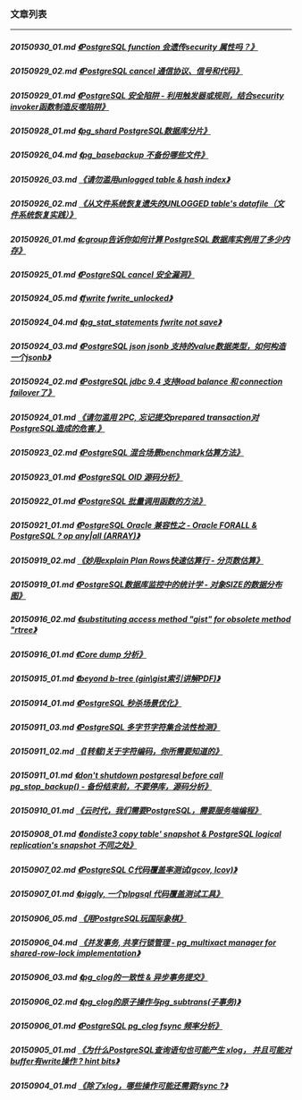 ### 文章列表  
----  
##### 20150930_01.md   [《PostgreSQL function 会遗传security 属性吗？》](20150930_01.md)  
##### 20150929_02.md   [《PostgreSQL cancel 通信协议、信号和代码》](20150929_02.md)  
##### 20150929_01.md   [《PostgreSQL 安全陷阱 - 利用触发器或规则，结合security invoker函数制造反噬陷阱》](20150929_01.md)  
##### 20150928_01.md   [《pg_shard PostgreSQL数据库分片》](20150928_01.md)  
##### 20150926_04.md   [《pg_basebackup 不备份哪些文件》](20150926_04.md)  
##### 20150926_03.md   [《请勿滥用unlogged table & hash index》](20150926_03.md)  
##### 20150926_02.md   [《从文件系统恢复遗失的UNLOGGED table's datafile（文件系统恢复实践）》](20150926_02.md)  
##### 20150926_01.md   [《cgroup告诉你如何计算 PostgreSQL 数据库实例用了多少内存》](20150926_01.md)  
##### 20150925_01.md   [《PostgreSQL cancel 安全漏洞》](20150925_01.md)  
##### 20150924_05.md   [《fwrite fwrite_unlocked》](20150924_05.md)  
##### 20150924_04.md   [《pg_stat_statements fwrite not save》](20150924_04.md)  
##### 20150924_03.md   [《PostgreSQL json jsonb 支持的value数据类型，如何构造一个jsonb》](20150924_03.md)  
##### 20150924_02.md   [《PostgreSQL jdbc 9.4 支持load balance 和 connection failover了》](20150924_02.md)  
##### 20150924_01.md   [《请勿滥用 2PC, 忘记提交prepared transaction对PostgreSQL造成的危害.》](20150924_01.md)  
##### 20150923_02.md   [《PostgreSQL 混合场景benchmark估算方法》](20150923_02.md)  
##### 20150923_01.md   [《PostgreSQL OID 源码分析》](20150923_01.md)  
##### 20150922_01.md   [《PostgreSQL 批量调用函数的方法》](20150922_01.md)  
##### 20150921_01.md   [《PostgreSQL Oracle 兼容性之 - Oracle FORALL & PostgreSQL ? op any|all (ARRAY)》](20150921_01.md)  
##### 20150919_02.md   [《妙用explain Plan Rows快速估算行 - 分页数估算》](20150919_02.md)  
##### 20150919_01.md   [《PostgreSQL数据库监控中的统计学 - 对象SIZE的数据分布图》](20150919_01.md)  
##### 20150916_02.md   [《substituting access method \"gist\" for obsolete method \"rtree》](20150916_02.md)  
##### 20150916_01.md   [《Core dump 分析》](20150916_01.md)  
##### 20150915_01.md   [《beyond b-tree (gin\gist索引讲解PDF)》](20150915_01.md)  
##### 20150914_01.md   [《PostgreSQL 秒杀场景优化》](20150914_01.md)  
##### 20150911_03.md   [《PostgreSQL 多字节字符集合法性检测》](20150911_03.md)  
##### 20150911_02.md   [《[转载]关于字符编码，你所需要知道的》](20150911_02.md)  
##### 20150911_01.md   [《don't shutdown postgresql before call pg_stop_backup() - 备份结束前，不要停库，源码分析》](20150911_01.md)  
##### 20150910_01.md   [《云时代，我们需要PostgreSQL，需要服务端编程》](20150910_01.md)  
##### 20150908_01.md   [《londiste3 copy table' snapshot & PostgreSQL logical replication's snapshot 不同之处》](20150908_01.md)  
##### 20150907_02.md   [《PostgreSQL C代码覆盖率测试(gcov, lcov)》](20150907_02.md)  
##### 20150907_01.md   [《piggly, 一个plpgsql 代码覆盖测试工具》](20150907_01.md)  
##### 20150906_05.md   [《用PostgreSQL玩国际象棋》](20150906_05.md)  
##### 20150906_04.md   [《并发事务, 共享行锁管理 - pg_multixact manager for shared-row-lock implementation》](20150906_04.md)  
##### 20150906_03.md   [《pg_clog的一致性 & 异步事务提交》](20150906_03.md)  
##### 20150906_02.md   [《pg_clog的原子操作与pg_subtrans(子事务)》](20150906_02.md)  
##### 20150906_01.md   [《PostgreSQL pg_clog fsync 频率分析》](20150906_01.md)  
##### 20150905_01.md   [《为什么PostgreSQL查询语句也可能产生 xlog， 并且可能对buffer有write操作 ? hint bits》](20150905_01.md)  
##### 20150904_01.md   [《除了xlog，哪些操作可能还需要fsync ?》](20150904_01.md)  
